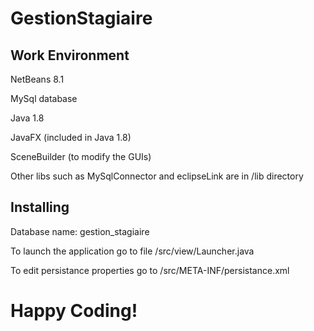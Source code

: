 # GestionStagiaire

## Work Environment

NetBeans 8.1

MySql database

Java 1.8

JavaFX (included in Java 1.8)

SceneBuilder (to modify the GUIs)


Other libs such as MySqlConnector and eclipseLink are in /lib directory

## Installing

Database name: gestion_stagiaire

To launch the application go to file /src/view/Launcher.java

To edit persistance properties go to /src/META-INF/persistance.xml

# Happy Coding!
